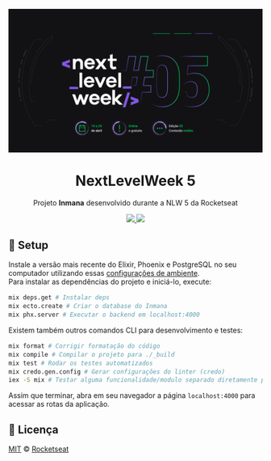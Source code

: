 <img src="./nlw5.webp" align="center"></img>
<h1 align="center">NextLevelWeek 5</h1>
<p align="center">Projeto <strong>Inmana</strong> desenvolvido durante a NLW 5 da Rocketseat</p>

<p align="center">
  <a aria-label="Versão do Node" href="https://github.com/nodejs/node/blob/master/doc/changelogs/CHANGELOG_V12.md#12.14.1">
    <img src="https://img.shields.io/badge/elixir-1.11.0-informational?logo=elixir"></img>
  </a>
  <a aria-label="Completo" href="https://nextlevelweek.com/episodios/elixir/1/edicao/5">
    <img src="https://img.shields.io/badge/NLW-1/5-green?logo=data:image/png;base64,iVBORw0KGgoAAAANSUhEUgAAABAAAAAQCAMAAAAoLQ9TAAAALVBMVEVHcExxWsF0XMJzXMJxWcFsUsD///9jRrzY0u6Xh9Gsn9n39fyMecy0qd2bjNJWBT0WAAAABHRSTlMA2Do606wF2QAAAGlJREFUGJVdj1cWwCAIBLEsRU3uf9xobDH8+GZwUYi8i6ucJwrxKE+7D0G9Q4vlYqtmCSjndr4CgCgzlyFgfKfKCVO0LrPKjmiqMxGXkJwNnXskqWG+1oSM+BSwD8f29YLNjvx/OQrn+g99oQSoNmt3PgAAAABJRU5ErkJggg=="></img>
  </a>
</p>

## 🚀 Setup
Instale a versão mais recente do Elixir, Phoenix e PostgreSQL no seu computador utilizando essas [configurações de ambiente](https://www.notion.so/Configura-es-do-ambiente-9d73d4eefa7043f593d9c768922306ca).  
Para instalar as dependências do projeto e iniciá-lo, execute:

```bash
mix deps.get # Instalar deps
mix ecto.create # Criar o database do Inmana
mix phx.server # Executar o backend em localhost:4000
```

Existem também outros comandos CLI para desenvolvimento e testes:
```bash
mix format # Corrigir formatação do código
mix compile # Compilar o projeto para ./_build
mix test # Rodar os testes automatizados
mix credo.gen.config # Gerar configurações do linter (credo)
iex -S mix # Testar alguma funcionalidade/modulo separado diretamente pelo iex
```
Assim que terminar, abra em seu navegador a página `localhost:4000` para acessar as rotas da aplicação.

## 📜 Licença

[MIT](./LICENSE) &copy; [Rocketseat](https://rocketseat.com.br/)

